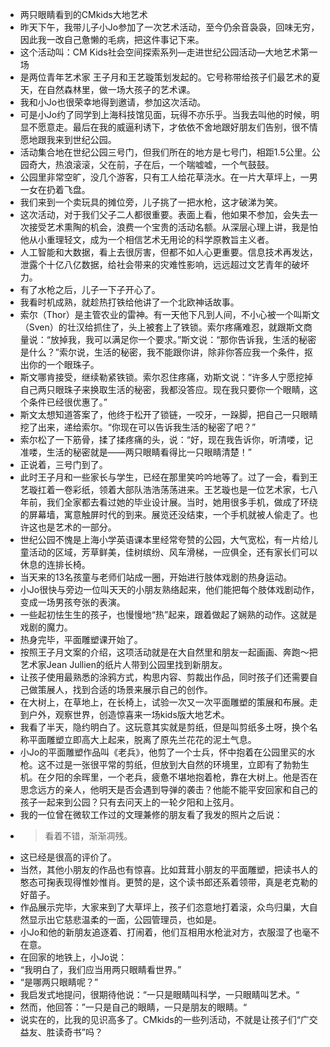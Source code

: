 - 两只眼睛看到的CMkids大地艺术
- 昨天下午，我带儿子小Jo参加了一次艺术活动，至今仍余音袅袅，回味无穷，因此我一改自己惫懒的毛病，把这件事记下来。
- 这个活动叫：CM Kids社会空间探索系列—走进世纪公园活动—大地艺术第一场
- 是两位青年艺术家 王子月和王艺璇策划发起的。它号称带给孩子们最艺术的夏天，在自然森林里，做一场大孩子的艺术课。
- 我和小Jo也很荣幸地得到邀请，参加这次活动。
- 可是小Jo约了同学到上海科技馆见面，玩得不亦乐乎。当我去叫他的时候，明显不愿意走。最后在我的威逼利诱下，才依依不舍地跟好朋友们告别，很不情愿地跟我来到世纪公园。
- 活动集合地在世纪公园三号门，但我们所在的地方是七号门，相距1.5公里。公园奇大，热浪滚滚，父在前，子在后，一个喘嘘嘘，一个气鼓鼓。
- 公园里非常空旷，没几个游客，只有工人给花草浇水。在一片大草坪上，一男一女在扔着飞盘。
- 我们来到一个卖玩具的摊位旁，儿子挑了一把水枪，这才破涕为笑。
- 这次活动，对于我们父子二人都很重要。表面上看，他如果不参加，会失去一次接受艺术熏陶的机会，浪费一个宝贵的活动名额。从深层心理上讲，我是怕他从小重理轻文，成为一个相信艺术无用论的科学原教旨主义者。
- 人工智能和大数据，看上去很厉害，但都不如人心更重要。信息技术再发达，泄露个十亿八亿数据，给社会带来的灾难性影响，远远超过文艺青年的破坏力。
- 有了水枪之后，儿子一下子开心了。
- 我看时机成熟，就趁热打铁给他讲了一个北欧神话故事。
- 索尔（Thor）是主管农业的雷神。有一天他下凡到人间，不小心被一个叫斯文（Sven）的壮汉给抓住了，头上被套上了铁锁。索尔疼痛难忍，就跟斯文商量说：“放掉我，我可以满足你一个要求。”斯文说：“那你告诉我，生活的秘密是什么？”索尔说，生活的秘密，我不能跟你讲，除非你答应我一个条件，抠出你的一个眼珠子。
- 斯文哪肯接受，继续勒紧铁锁。索尔忍住疼痛，劝斯文说：“许多人宁愿挖掉自己两只眼珠子来换取生活的秘密，我都没答应。现在我只要你一个眼睛，这个条件已经很优惠了。”
- 斯文太想知道答案了，他终于松开了锁链，一咬牙，一跺脚，把自己一只眼睛挖了出来，递给索尔。“你现在可以告诉我生活的秘密了吧？”
- 索尔松了一下筋骨，揉了揉疼痛的头，说：“好，现在我告诉你，听清喽，记准喽，生活的秘密就是――两只眼睛看得比一只眼睛清楚！”
- 正说着，三号门到了。
- 此时王子月和一些家长与学生，已经在那里笑吟吟地等了。过了一会，看到王艺璇扛着一卷彩纸，领着大部队浩浩荡荡进来。王艺璇也是一位艺术家，七八年前，我们全家都去看过她的毕业设计展。当时，她用很多手机，做成了环绕的屏幕墙，寓意触屏时代的到来。展览还没结束，一个手机就被人偷走了。也许这也是艺术的一部分。
- 世纪公园不愧是上海小学英语课本里经常夸赞的公园，大气宽松，有一片给儿童活动的区域，芳草鲜美，佳树缤纷、风车滑梯，一应俱全，还有家长们可以休息的连排长椅。
- 当天来的13名孩童与老师们站成一圈，开始进行肢体戏剧的热身运动。
- 小Jo很快与旁边一位叫天天的小朋友熟络起来，他们能把每个肢体戏剧动作，变成一场男孩夸张的表演。
- 一些起初怯生生的孩子，也慢慢地“热”起来，跟着做起了娴熟的动作。这就是戏剧的魔力。
- 热身完毕，平面雕塑课开始了。
- 按照王子月文案的介绍，这项活动就是在大自然里和朋友一起画画、奔跑～把艺术家Jean Jullien的纸片人带到公园里找到新朋友。
- 让孩子使用最熟悉的涂鸦方式，构思内容、剪裁出作品，同时孩子们还需要自己做策展人，找到合适的场景来展示自己的创作。
- 在大树上，在草地上，在长椅上，试验一次又一次平面雕塑的策展和布展。走到户外，观察世界，创造惊喜来一场kids版大地艺术。
- 我看了半天，隐约明白了。这玩意其实就是剪纸，但是叫剪纸多土呀，换个名称平面雕塑立即高大上起来，脱离了原先兰花花的泥土气息。
- 小Jo的平面雕塑作品叫《老兵》，他剪了一个士兵，怀中抱着在公园里买的水枪。这不过是一张很平常的剪纸，但放到大自然的环境里，立即有了勃勃生机。在夕阳的余晖里，一个老兵，疲惫不堪地抱着枪，靠在大树上。他是否在思念远方的亲人，他明天是否会遇到导弹的袭击？他能不能平安回家和自己的孩子一起来到公园？只有去问天上的一轮夕阳和上弦月。
- 我的一位曾在微软工作过的文理兼修的朋友看了我发的照片之后说：
- > 看着不错，渐渐凋残。
- 这已经是很高的评价了。
- 当然，其他小朋友的作品也有惊喜。比如茸茸小朋友的平面雕塑，把读书人的憨态可掬表现得惟妙惟肖。更赞的是，这个读书郎还系着领带，真是老克勒的好苗子。
- 作品展示完毕，大家来到了大草坪上，孩子们恣意地打着滚，众鸟归巢，大自然显示出它慈悲温柔的一面，公园管理员，也如是。
- 小Jo和他的新朋友追逐着、打闹着，他们互相用水枪泚对方，衣服湿了也毫不在意。
- 在回家的地铁上，小Jo说：
- “我明白了，我们应当用两只眼睛看世界。”
- “是哪两只眼睛呢？”
- 我启发式地提问，很期待他说：“一只是眼睛叫科学，一只眼睛叫艺术。“
- 然而，他回答：”一只是自己的眼睛，一只是朋友的眼睛。“
- 说实在的，比我的见识高多了。CMkids的一些列活动，不就是让孩子们“广交益友、胜读奇书”吗？
